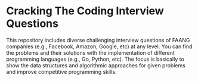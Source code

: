 # Cracking The Coding Interview Questions

This repository includes diverse challenging interview questions of FAANG companies (e.g., Facebook, Amazon, Google, etc) at any level. You can find the problems and their solutions with the implementation of different programming languages (e.g., Go, Python, etc). The focus is basically to show the data structures and algorithmic approaches for given problems and improve competitive programming skills.
